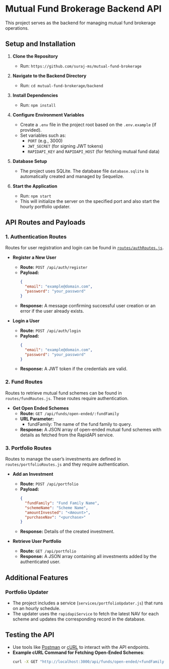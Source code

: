 # Mutual Fund Brokerage Backend API

This project serves as the backend for managing mutual fund brokerage operations.

## Setup and Installation

1. **Clone the Repository**
   - Run: `https://github.com/suraj-ms/mutual-fund-brokerage`

2. **Navigate to the Backend Directory**
   - Run: `cd mutual-fund-brokerage/backend`

3. **Install Dependencies**
   - Run: `npm install`

4. **Configure Environment Variables**
   - Create a `.env` file in the project root based on the `.env.example` (if provided).
   - Set variables such as:
     - `PORT` (e.g., 3000)
     - `JWT_SECRET` (for signing JWT tokens)
     - `RAPIDAPI_KEY` and `RAPIDAPI_HOST` (for fetching mutual fund data)

5. **Database Setup**
   - The project uses SQLite. The database file `database.sqlite` is automatically created and managed by Sequelize.
   

6. **Start the Application**
   - Run: `npm start`
   - This will initialize the server on the specified port and also start the hourly portfolio updater.

## API Routes and Payloads

### 1. Authentication Routes
Routes for user registration and login can be found in [`routes/authRoutes.js`](../../../../../../../c:/Users/suraj/OneDrive/Desktop/mutual-fund-brokerage/backend/routes/authRoutes.js).

- **Register a New User**
  - **Route:** `POST /api/auth/register`
  - **Payload:**
    ```json
    {
      "email": "example@domain.com",
      "password": "your_password"
    }
    ```
  - **Response:** A message confirming successful user creation or an error if the user already exists.

- **Login a User**
  - **Route:** `POST /api/auth/login`
  - **Payload:**
    ```json
    {
      "email": "example@domain.com",
      "password": "your_password"
    }
    ```
  - **Response:** A JWT token if the credentials are valid.

### 2. Fund Routes
Routes to retrieve mutual fund schemes can be found in `routes/fundRoutes.js`. These routes require authentication.

- **Get Open Ended Schemes**
  - **Route:** `GET /api/funds/open-ended/:fundFamily`
  - **URL Parameter:**
    - fundFamily: The name of the fund family to query.
  - **Response:** A JSON array of open-ended mutual fund schemes with details as fetched from the RapidAPI service.

### 3. Portfolio Routes
Routes to manage the user’s investments are defined in `routes/portfolioRoutes.js` and they require authentication.

- **Add an Investment**
  - **Route:** `POST /api/portfolio`
  - **Payload:**
    ```json
    {
      "fundFamily": "Fund Family Name",
      "schemeName": "Scheme Name",
      "amountInvested": "<Amount>",
      "purchaseNav": "<purchase>"
    }
    ```
  - **Response:** Details of the created investment.

- **Retrieve User Portfolio**
  - **Route:** `GET /api/portfolio`
  - **Response:** A JSON array containing all investments added by the authenticated user.

## Additional Features

### Portfolio Updater
- The project includes a service (`services/portfolioUpdater.js`) that runs on an hourly schedule.
- The updater uses the `rapidapiService` to fetch the latest NAV for each scheme and updates the corresponding record in the database.

## Testing the API

- Use tools like [Postman](https://www.postman.com/) or [cURL](https://curl.se/) to interact with the API endpoints.
- **Example cURL Command for Fetching Open-Ended Schemes**:
  ```bash
  curl -X GET "http://localhost:3000/api/funds/open-ended/<fundFamily>" -H "Authorization: Bearer <your_token>" -H "Content-Type: application/json"
